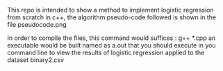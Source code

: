 This repo is intended to show a method to implement logistic regression from scratch in c++, the algorithm pseudo-code followed is shown in the file pseudocode.png

In order to compile the files, this command would suffices : g++ *.cpp
an executable would be built named as a.out that you should execute in you command line to view the results of logistic regression applied to the dataset binary2.csv